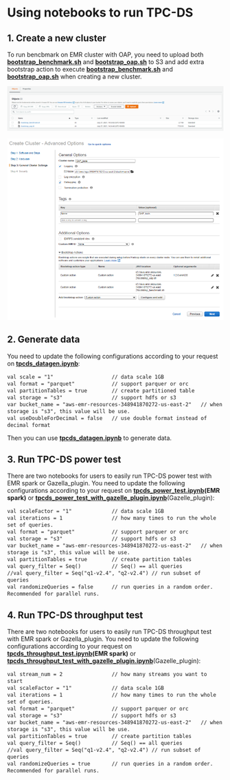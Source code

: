 # Using notebooks to run TPC-DS

## 1. Create a new cluster

To run bencbmark on EMR cluster with OAP, you need to upload both **[bootstrap_benchmark.sh](../benchmark/bootstrap_benchmark.sh)** and **[bootstrap_oap.sh](../bootstrap_oap.sh)** to S3 and add extra bootstrap action to execute **[bootstrap_benchmark.sh](../benchmark/bootstrap_benchmark.sh)** and **[bootstrap_oap.sh](../bootstrap_oap.sh)** when creating a new cluster.

![upload_init_script and install_benchmark.sh](../imgs/upload_all_scripts_to_S3.PNG)

![Add bootstrap action](../imgs/add-bootstrap-benchmark.PNG)

## 2. Generate data
You need to update the following configurations according to your request on **[tpcds_datagen.ipynb](./tpcds_datagen.ipynb)**:
```
val scale = "1"                   // data scale 1GB
val format = "parquet"            // support parquer or orc
val partitionTables = true        // create partitioned table
val storage = "s3"                // support hdfs or s3
var bucket_name = "aws-emr-resources-348941870272-us-east-2"   // when storage is "s3", this value will be use.
val useDoubleForDecimal = false   // use double format instead of decimal format
```
Then you can use **[tpcds_datagen.ipynb](./tpcds_datagen.ipynb)** to generate data.

## 3. Run TPC-DS power test

There are two notebooks for users to easily run TPC-DS power test with EMR spark or Gazella_plugin.
You need to update the following configurations according to your request on **[tpcds_power_test.ipynb](./tpcds_power_test.ipynb)(EMR spark)** or **[tpcds_power_test_with_gazelle_plugin.ipynb](./tpcds_power_test_with_gazelle_plugin.ipynb)**(Gazelle_plugin):
```
val scaleFactor = "1"             // data scale 1GB
val iterations = 1                // how many times to run the whole set of queries.
val format = "parquet"            // support parquer or orc
val storage = "s3"                // support hdfs or s3
var bucket_name = "aws-emr-resources-348941870272-us-east-2"   // when storage is "s3", this value will be use.
val partitionTables = true        // create partition tables
val query_filter = Seq()          // Seq() == all queries
//val query_filter = Seq("q1-v2.4", "q2-v2.4") // run subset of queries
val randomizeQueries = false      // run queries in a random order. Recommended for parallel runs.
```

## 4. Run TPC-DS throughput test
There are two notebooks for users to easily run TPC-DS throughput test with EMR spark or Gazella_plugin.
You need to update the following configurations according to your request on **[tpcds_throughput_test.ipynb](./tpcds_throughput_test.ipynb)(EMR spark)** or **[tpcds_throughput_test_with_gazelle_plugin.ipynb](./tpcds_throughput_test_with_gazelle_plugin.ipynb)**(Gazelle_plugin):
```
val stream_num = 2                // how many streams you want to start 
val scaleFactor = "1"             // data scale 1GB
val iterations = 1                // how many times to run the whole set of queries.
val format = "parquet"            // support parquer or orc
val storage = "s3"                // support hdfs or s3
var bucket_name = "aws-emr-resources-348941870272-us-east-2"   // when storage is "s3", this value will be use.
val partitionTables = true        // create partition tables
val query_filter = Seq()          // Seq() == all queries
//val query_filter = Seq("q1-v2.4", "q2-v2.4") // run subset of queries
val randomizeQueries = true       // run queries in a random order. Recommended for parallel runs.
```
